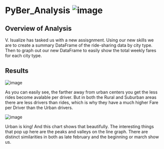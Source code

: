 # PyBer_Analysis ![image](https://user-images.githubusercontent.com/111661058/212430425-fede53f2-6eb3-42d6-938f-126417f60215.png)


## Overview of Analysis
V. Isualize has tasked us with a new assisgnment. Using our new skills we are to create a summary DataFrame of the ride-sharing data by city type. Then to graph out our new DataFrame to easily show the total weekly fares for each city type.

## Results
![image](https://user-images.githubusercontent.com/111661058/212430732-4bacc15c-4988-41b9-9f8c-c8fd6ad203b2.png)

As you can easily see, the farther away from urban centers you get the less rides become avalable per driver. But in both the Rural and Suburban areas there are less drivers than rides, which is why they have a much higher Fare per Driver than the Urban drivers. 

![image](https://user-images.githubusercontent.com/111661058/212443392-a107848e-6f6d-4300-b2e2-4bab2614b5e9.png)

Urban is king! And this chart shows that beautifully. The interesting things that pop up here are the peaks and valleys on the line graph. There are distinct similarities in both as late february and the beginning or march show us.

